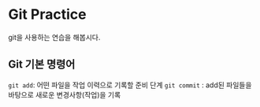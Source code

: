 # Git Practice

git을 사용하는 연습을 해봅시다.

## Git 기본 명령어

`git add`: 어떤 파일을 작업 이력으로 기록할 준비 단계
`git commit` : add된 파일들을 바탕으로 새로운 변경사항(작업)을 기록